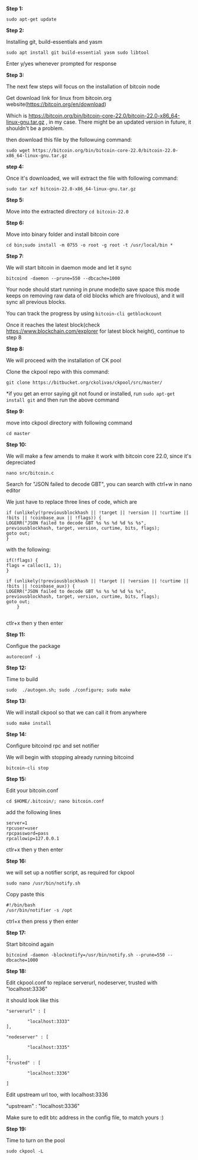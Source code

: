 **Step 1:**

`sudo apt-get update`

**Step 2:**

Installing git, build-essentials and yasm

`sudo apt install git build-essential yasm sudo libtool`
 
Enter y/yes whenever prompted for response

**Step 3:**

The next few steps will focus on the installation of bitcoin node

Get download link for linux from bitcoin.org website(https://bitcoin.org/en/download)

Which is https://bitcoin.org/bin/bitcoin-core-22.0/bitcoin-22.0-x86_64-linux-gnu.tar.gz , in my case. There might be an updated version in future, it shouldn't be a problem.

then download this file by the followuing command:

`sudo wget https://bitcoin.org/bin/bitcoin-core-22.0/bitcoin-22.0-x86_64-linux-gnu.tar.gz`

**step 4:**

Once it's downloaded, we will extract the file with following command:

`sudo tar xzf bitcoin-22.0-x86_64-linux-gnu.tar.gz`


**Step 5:**

Move into the extracted directory
`cd bitcoin-22.0`


**Step 6:**

Move into binary folder and install bitcoin core

`cd bin;sudo install -m 0755 -o root -g root -t /usr/local/bin * `

**Step 7:**

We will start bitcoin in daemon mode and let it sync

`bitcoind -daemon --prune=550 --dbcache=1000`

Your node should start running in prune mode(to save space this mode keeps on removing raw data of old blocks which are frivolous), and it will sync all previous blocks.

You can track the progress by using `bitcoin-cli getblockcount`


Once it reaches the latest block(check https://www.blockchain.com/explorer for latest block height), continue to step 8 


**Step 8:**

We will proceed with the installation of CK pool


Clone the ckpool repo with this command:

`git clone https://bitbucket.org/ckolivas/ckpool/src/master/`

*if you get an error saying git not found or installed, run `sudo apt-get install git` and then run the above command


**Step 9:**

move into ckpool directory with following command

`cd master`


**Step 10:**

We will make a few amends to make it work with bitcoin core 22.0, since it's depreciated

`nano src/bitcoin.c`

Search for "JSON failed to decode GBT", you can search with ctrl+w in nano editor

We just have to replace three lines of code, which are


```
if (unlikely(!previousblockhash || !target || !version || !curtime || !bits || !coinbase_aux || !flags)) {
LOGERR("JSON failed to decode GBT %s %s %d %d %s %s", previousblockhash, target, version, curtime, bits, flags);
goto out;
}
```
	
	
	
with the following:

```
if(!flags) {
flags = calloc(1, 1);
}

if (unlikely(!previousblockhash || !target || !version || !curtime || !bits || !coinbase_aux)) {
LOGERR("JSON failed to decode GBT %s %s %d %d %s %s", previousblockhash, target, version, curtime, bits, flags);
goto out;	
 	}
	
```
	

ctlr+x then y then enter
	

**Step 11:**

Configue the package

`autoreconf -i`


**Step 12:**

Time to build

`sudo  ./autogen.sh; sudo ./configure; sudo make`


**Step 13:**

We will install ckpool so that we can call it from anywhere

`sudo make install`



**Step 14:**

Configure bitcoind rpc and set notifier

We will begin with stopping already running bitcoind

`bitcoin-cli stop`


**Step 15:**

Edit your bitcoin.conf

`cd $HOME/.bitcoin/; nano bitcoin.conf`

add the following lines

```
server=1
rpcuser=user
rpcpassword=pass
rpcallowip=127.0.0.1
```


ctlr+x then y then enter


**Step 16:**

we will set up a notifier script, as required for ckpool

`sudo nano /usr/bin/notify.sh`

Copy paste this

```
#!/bin/bash
/usr/bin/notifier -s /opt
```

ctrl+x then press y then enter


**Step 17:**

Start bitcoind again

`bitcoind -daemon -blocknotify=/usr/bin/notify.sh --prune=550 --dbcache=1000`



**Step 18:**

Edit ckpool.conf to replace serverurl, nodeserver, trusted with "localhost:3336"

it should look like this

```
"serverurl" : [

        "localhost:3333"
],

"nodeserver" : [

        "localhost:3335"
	
],
"trusted" : [

        "localhost:3336"
	
]

```

Edit upstream url too, with localhost:3336

"upstream" : "localhost:3336"

Make sure to edit btc address in the config file, to match yours :) 



**Step 19:**

Time to turn on the pool

`sudo ckpool -L`
